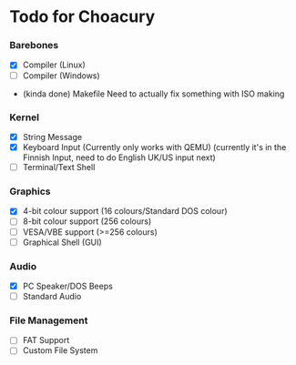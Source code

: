 # Todo for Choacury

### Barebones

- [x] Compiler (Linux)
- [ ] Compiler (Windows)
- (kinda done) Makefile
  Need to actually fix something with ISO making

### Kernel
- [x] String Message
- [x] Keyboard Input  (Currently only works with QEMU)
      (currently it's in the Finnish Input, need to do English UK/US input next)
- [ ] Terminal/Text Shell

### Graphics
- [x] 4-bit colour support (16 colours/Standard DOS colour)
- [ ] 8-bit colour support (256 colours)
- [ ] VESA/VBE support (>=256 colours)
- [ ] Graphical Shell (GUI)

### Audio
- [x] PC Speaker/DOS Beeps
- [ ] Standard Audio

### File Management
- [ ] FAT Support
- [ ] Custom File System
